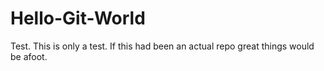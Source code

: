 Hello-Git-World
===============

Test. This is only a test. If this had been an actual repo great things would be afoot.
